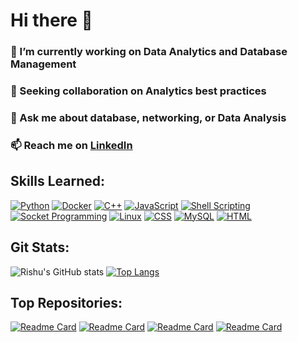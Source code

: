 # Hi there 👋

### 🔭 I’m currently working on Data Analytics and Database Management

### 👯 Seeking collaboration on Analytics best practices

### 💬 Ask me about database, networking, or Data Analysis

### 📫 Reach me on [LinkedIn](https://www.linkedin.com/in/rishu-prasad-60b33a23b)

## Skills Learned:

[![Python](https://visitcount.itsvg.in/api?id=Rishu0204&label=Python&color=4&icon=2&pretty=true)](https://github.com/Rishu0204)
[![Docker](https://visitcount.itsvg.in/api?id=Rishu0204&label=Docker&color=4&icon=2&pretty=true)](https://github.com/Rishu0204)
[![C++](https://visitcount.itsvg.in/api?id=Rishu0204&label=c%2B%2B&color=4&icon=2&pretty=true)](https://github.com/Rishu0204)
[![JavaScript](https://visitcount.itsvg.in/api?id=Rishu0204&label=Javascript&color=4&icon=2&pretty=true)](https://github.com/Rishu0204)
[![Shell Scripting](https://visitcount.itsvg.in/api?id=Rishu0204&label=Shell%20Scripting&color=4&icon=2&pretty=true)](https://github.com/Rishu0204)
[![Socket Programming](https://visitcount.itsvg.in/api?id=Rishu0204&label=Socket%20Programming&color=4&icon=2&pretty=true)](https://github.com/Rishu0204)
[![Linux](https://visitcount.itsvg.in/api?id=Rishu0204&label=Linux&color=4&icon=2&pretty=true)](https://github.com/Rishu0204)
[![CSS](https://visitcount.itsvg.in/api?id=Rishu0204&label=css&color=4&icon=2&pretty=true)](https://github.com/Rishu0204)
[![MySQL](https://visitcount.itsvg.in/api?id=Rishu0204&label=MySql&color=4&icon=2&pretty=true)](https://github.com/Rishu0204)
[![HTML](https://visitcount.itsvg.in/api?id=Rishu0204&label=HTML&color=4&icon=2&pretty=true)](https://github.com/Rishu0204)

## Git Stats:

![Rishu's GitHub stats](https://github-readme-stats.vercel.app/api?username=Rishu0204&show_icons=true&theme=radical&cache_seconds=1800) [![Top Langs](https://github-readme-stats.vercel.app/api/top-langs/?username=Rishu0204&layout=donut&cache_seconds=10)](https://github.com/Rishu0204/github-readme-stats)

## Top Repositories:

[![Readme Card](https://github-readme-stats.vercel.app/api/pin/?username=Rishu0204&repo=mysql_using_python)](https://github.com/Rishu0204/mysql_using_python)
[![Readme Card](https://github-readme-stats.vercel.app/api/pin/?username=Rishu0204&repo=python_projects)](https://github.com/Rishu0204/python_projects)
[![Readme Card](https://github-readme-stats.vercel.app/api/pin/?username=Rishu0204&repo=Data_Analytics)](https://github.com/Rishu0204/Data_Analytics)
[![Readme Card](https://github-readme-stats.vercel.app/api/pin/?username=Rishu0204&repo=dsa)](https://github.com/Rishu0204/dsa)

